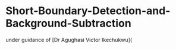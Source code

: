 # Short-Boundary-Detection-and-Background-Subtraction

under guidance of  [Dr Agughasi Victor Ikechukwu](
